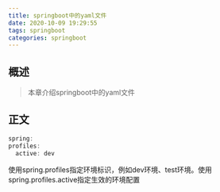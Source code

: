 ```yaml
---
title: springboot中的yaml文件
date: 2020-10-09 19:29:55
tags: springboot
categories: springboot
---
```


## 概述

> 本章介绍springboot中的yaml文件

<!--more-->

## 正文

```java
spring:
profiles:
  active: dev
```

使用spring.profiles指定环境标识，例如dev环境、test环境。使用spring.profiles.active指定生效的环境配置